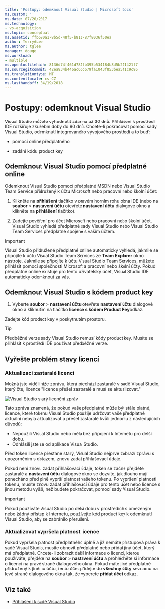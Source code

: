 ```yaml
---
title: 'Postupy: odemknout Visual Studio | Microsoft Docs'
ms.custom: ''
ms.date: 07/20/2017
ms.technology:
- vs-acquisition
ms.topic: conceptual
ms.assetid: ffb580a1-8b5d-48f5-b811-87f8036f50ea
author: TerryGLee
ms.author: tglee
manager: douge
ms.workload:
- multiple
ms.openlocfilehash: 8136d74f461d781fb395b534184b8d5b211421f7
ms.sourcegitcommit: 42ea834b446ac65c679fa1043f853bea5f1c9c95
ms.translationtype: MT
ms.contentlocale: cs-CZ
ms.lasthandoff: 04/19/2018
---
```

# <a name="how-to-unlock-visual-studio"></a>Postupy: odemknout Visual Studio

Visual Studio můžete vyhodnotit zdarma až 30 dnů. Přihlášení k prostředí IDE rozšiřuje zkušební doby do 90 dnů. Chcete-li pokračovat pomocí sady Visual Studio, odemknutí integrovaného vývojového prostředí a to buď:

- pomocí online předplatného

- zadání kódu product key

## <a name="to-unlock-visual-studio-using-an-online-subscription"></a>Odemknout Visual Studio pomocí předplatné online

Odemknout Visual Studio pomocí předplatné MSDN nebo Visual Studio Team Service přidružený k účtu Microsoft nebo pracovní nebo školní účet:

1. Klikněte na **přihlášení** tlačítko v pravém horním rohu okna IDE (nebo na **soubor** > **nastavení účtu** otevřete **nastavení účtu**  dialogové okno a klikněte na **přihlášení** tlačítko).

1. Zadejte pověření pro účet Microsoft nebo pracovní nebo školní účet. Visual Studio vyhledá předplatné sady Visual Studio nebo Visual Studio Team Services předplatné spojené s vaším účtem.

> [!IMPORTANT]
> Visual Studio přidružené předplatné online automaticky vyhledá, jakmile se připojíte k účtu Visual Studio Team Services ze **Team Explorer** okno nástroje. Jakmile se připojíte k účtu Visual Studio Team Services, můžete přihlásit pomocí společnosti Microsoft a pracovní nebo školní účty. Pokud předplatné online existuje pro tento uživatelský účet, Visual Studio IDE automaticky odemknout za vás.

## <a name="to-unlock-visual-studio-with-a-product-key"></a>Odemknout Visual Studio s kódem product key

1. Vyberte **soubor** > **nastavení účtu** otevřete **nastavení účtu** dialogové okno a kliknutím na tlačítko **licence s kódem Product Key**odkaz.

Zadejte kód product key v poskytnutém prostoru.

> [!TIP]
> Předběžné verze sady Visual Studio nemusí kódy product key. Musíte se přihlásit k prostředí IDE používat předběžné verze.

## <a name="address-license-problem-states"></a>Vyřešte problém stavy licencí

### <a name="update-stale-licenses"></a>Aktualizaci zastaralé licencí

 Možná jste viděli níže zprávu, která přechází zastaralé v sadě Visual Studio, který čte, licence "licence přešel zastaralé a musí se aktualizovat."

 ![Visual Studio starý licenční zpráv](../ide/media/vs2017_stale-license.png)

 Tato zpráva znamená, že pokud vaše předplatné může být stále platné, licence, které tokenu Visual Studio použije udržovat vaše předplatné aktuální nebyla aktualizovat a přešel zastaralé kvůli jednomu z následujících důvodů:

- Nepoužili Visual Studio nebo měla bez připojení k Internetu pro delší dobu.
- Odhlásili jste se od aplikace Visual Studio.

Před token licence přestane starý, Visual Studio nejprve zobrazí zprávu s upozorněním s dotazem, znovu zadat přihlašovací údaje.

Pokud není znovu zadat přihlašovací údaje, token se začne přejděte zastaralé a **nastavení účtu** dialogové okno se dozvíte, jak dlouho mají ponecháno před plně vyprší platnost vašeho tokenu. Po vypršení platnosti tokenu, musíte znovu zadat přihlašovací údaje pro tento účet nebo licence s jinou metodu vyšší, než budete pokračovat, pomocí sady Visual Studio.

> [!Important]
> Pokud používáte Visual Studio po delší dobu v prostředích s omezeným nebo žádný přístup k Internetu, používejte kód product key k odemknutí Visual Studio, aby se zabránilo přerušení.

### <a name="update-expired-licenses"></a>Aktualizovat vypršela platnost licence

 Pokud vypršela platnost předplatného úplně a již nemáte přístupová práva k sadě Visual Studio, musíte obnovit předplatné nebo přidat jiný účet, který má předplatné. Chcete-li zobrazit další informace o licenci, kterou používáte, přejděte na **soubor** > **nastavení účtu** a prohlédněte si informace o licenci na pravé straně dialogového okna. Pokud máte jiné předplatné přidružený k jinému účtu, tento účet přidejte do **všechny účty** seznamu na levé straně dialogového okna tak, že vyberete **přidat účet** odkaz.

## <a name="see-also"></a>Viz také

* [Přihlášení k sadě Visual Studio](../ide/signing-in-to-visual-studio.md)
